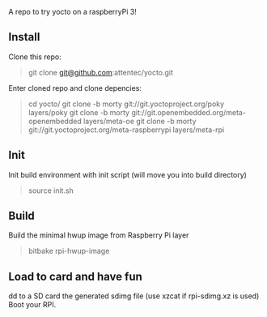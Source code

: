 A repo to try yocto on a raspberryPi 3!

## Install
Clone this repo:
> git clone git@github.com:attentec/yocto.git

Enter cloned repo and clone depencies:
> cd yocto/
> git clone -b morty git://git.yoctoproject.org/poky layers/poky
> git clone -b morty git://git.openembedded.org/meta-openembedded layers/meta-oe
> git clone -b morty git://git.yoctoproject.org/meta-raspberrypi layers/meta-rpi


## Init
Init build environment with init script (will move you into build directory)
> source init.sh

## Build
Build the minimal hwup image from Raspberry Pi layer
> bitbake rpi-hwup-image

## Load to card and have fun
dd to a SD card the generated sdimg file (use xzcat if rpi-sdimg.xz is used)
Boot your RPI.
